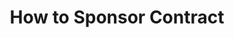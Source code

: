 ---
sidebar_position: 5
title: How to Sponsor Contract
description: This is a complete guide for the js-conflux-sdk.
---